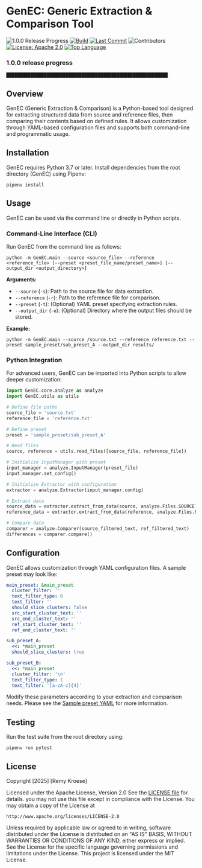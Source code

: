# GenEC: Generic Extraction & Comparison Tool

![1.0.0 Release Progress](https://img.shields.io/badge/progress-60%25-brightgreen)
[![Build](https://github.com/RemyKroese/GenEC/actions/workflows/python-package.yml/badge.svg)](https://github.com/RemyKroese/GenEC/actions)
[![Last Commit](https://img.shields.io/github/last-commit/RemyKroese/GenEC)](https://github.com/RemyKroese/GenEC/commits)
![Contributors](https://img.shields.io/github/contributors/RemyKroese/GenEC)
[![License: Apache 2.0](https://img.shields.io/github/license/RemyKroese/GenEC)](./LICENSE)
[![Top Language](https://img.shields.io/github/languages/top/RemyKroese/GenEC)](https://github.com/RemyKroese/GenEC)


### 1.0.0 release progress

`████████████████████████████████████████████████████████████                                        `


&#x20;

## Overview

GenEC (Generic Extraction & Comparison) is a Python-based tool designed for extracting structured data from source and reference files, then comparing their contents based on defined rules. It allows customization through YAML-based configuration files and supports both command-line and programmatic usage.

## Installation

GenEC requires Python 3.7 or later. Install dependencies from the root directory (GenEC) using Pipenv:

```
pipenv install
```

## Usage

GenEC can be used via the command line or directly in Python scripts.

### Command-Line Interface (CLI)

Run GenEC from the command line as follows:

```
python -m GenEC.main --source <source_file> --reference <reference_file> [--preset <preset_file_name/preset_name>] [--output_dir <output_directory>]
```

**Arguments:**

- `--source` (`-s`): Path to the source file for data extraction.
- `--reference` (`-r`): Path to the reference file for comparison.
- `--preset` (`-t`): (Optional) YAML preset specifying extraction rules.
- `--output_dir` (`-o`): (Optional) Directory where the output files should be stored.

**Example:**

```
python -m GenEC.main --source /source.txt --reference reference.txt --preset sample_preset/sub_preset_A --output_dir results/
```

### Python Integration

For advanced users, GenEC can be imported into Python scripts to allow deeper customization:

```python
import GenEC.core.analyze as analyze
import GenEC.utils as utils

# Define file paths
source_file = 'source.txt'
reference_file = 'reference.txt'

# Define preset
preset = 'sample_preset/sub_preset_A'

# Read files
source, reference = utils.read_files([source_file, reference_file])

# Initialize InputManager with preset
input_manager = analyze.InputManager(preset_file)
input_manager.set_config()

# Initialize Extractor with configuration
extractor = analyze.Extractor(input_manager.config)

# Extract data
source_data = extractor.extract_from_data(source, analyze.Files.SOURCE)
reference_data = extractor.extract_from_data(reference, analyze.Files.REFERENCE)

# Compare data
comparer = analyze.Comparer(source_filtered_text, ref_filtered_text)
differences = comparer.compare()
```

## Configuration

GenEC allows customization through YAML configuration files. A sample preset  may look like:

```yaml
main_preset: &main_preset
  cluster_filter: ''
  text_filter_type: 0
  text_filter: ''
  should_slice_clusters: false
  src_start_cluster_text: ''
  src_end_cluster_text: ''
  ref_start_cluster_text: ''
  ref_end_cluster_text: ''

sub_preset_A:
  <<: *main_preset
  should_slice_clusters: true

sub_preset_B:
  <<: *main_preset
  cluster_filter: '\n'
  text_filter_type: 1
  text_filter: '[a-zA-z]{4}'
```

Modify these parameters according to your extraction and comparison needs. Please see the [Sample preset YAML](GenEC/presets/sample_preset.yaml) for more information.

## Testing

Run the test suite from the root directory using:

```
pipenv run pytest
```

## License
Copyright [2025] [Remy Kroese]

Licensed under the Apache License, Version 2.0 See the [LICENSE file](LICENSE) for details.
you may not use this file except in compliance with the License.
You may obtain a copy of the License at

    http://www.apache.org/licenses/LICENSE-2.0

Unless required by applicable law or agreed to in writing, software
distributed under the License is distributed on an "AS IS" BASIS,
WITHOUT WARRANTIES OR CONDITIONS OF ANY KIND, either express or implied.
See the License for the specific language governing permissions and
limitations under the License.
This project is licensed under the MIT License.
